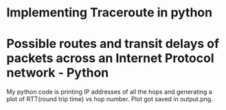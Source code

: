 # Implementing Traceroute in python
Possible routes and transit delays of packets across an Internet Protocol network - Python
======
My python code is printing IP addresses of all the hops and generating a plot
of RTT(round trip time) vs hop number. Plot got saved in output.png.



